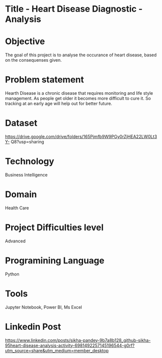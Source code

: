 # Title -  Heart Disease Diagnostic - Analysis
# Objective
The goal of this project is to analyse the occurance of heart disease, based on the consequenses given.
# Problem statement 
Hearth Disease is a chronic disease that requires monitoring and life style management.
As people get older it becomes more difficult to cure it. So tracking at an early age will help out for better future.
# Dataset
https://drive.google.com/drive/folders/165Pjmfb9W9PGy0rZjHEA22LW0Lt3Y-
Q8?usp=sharing
# Technology
Business Intelligence
# Domain 
Health Care
# Project Difficulties level
Advanced
# Programining Language 
Python
# Tools 
Jupyter Notebook, Power BI, Ms Excel
# Linkedin Post 
https://www.linkedin.com/posts/sikha-pandey-9b7a8b128_github-sikha-95heart-disease-analysis-activity-6981492257145196544-g0rf?utm_source=share&utm_medium=member_desktop
